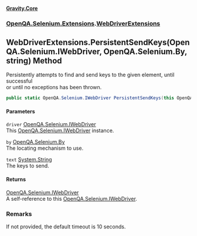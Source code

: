 #### [Gravity.Core](./index.md 'index')
### [OpenQA.Selenium.Extensions](./OpenQA-Selenium-Extensions.md 'OpenQA.Selenium.Extensions').[WebDriverExtensions](./OpenQA-Selenium-Extensions-WebDriverExtensions.md 'OpenQA.Selenium.Extensions.WebDriverExtensions')
## WebDriverExtensions.PersistentSendKeys(OpenQA.Selenium.IWebDriver, OpenQA.Selenium.By, string) Method
Persistently attempts to find and send keys to the given element, until successful  
or until no exceptions has been thrown.  
```csharp
public static OpenQA.Selenium.IWebDriver PersistentSendKeys(this OpenQA.Selenium.IWebDriver driver, OpenQA.Selenium.By by, string text);
```
#### Parameters
<a name='OpenQA-Selenium-Extensions-WebDriverExtensions-PersistentSendKeys(OpenQA-Selenium-IWebDriver_OpenQA-Selenium-By_string)-driver'></a>
`driver` [OpenQA.Selenium.IWebDriver](https://docs.microsoft.com/en-us/dotnet/api/OpenQA.Selenium.IWebDriver 'OpenQA.Selenium.IWebDriver')  
This [OpenQA.Selenium.IWebDriver](https://docs.microsoft.com/en-us/dotnet/api/OpenQA.Selenium.IWebDriver 'OpenQA.Selenium.IWebDriver') instance.  
  
<a name='OpenQA-Selenium-Extensions-WebDriverExtensions-PersistentSendKeys(OpenQA-Selenium-IWebDriver_OpenQA-Selenium-By_string)-by'></a>
`by` [OpenQA.Selenium.By](https://docs.microsoft.com/en-us/dotnet/api/OpenQA.Selenium.By 'OpenQA.Selenium.By')  
The locating mechanism to use.  
  
<a name='OpenQA-Selenium-Extensions-WebDriverExtensions-PersistentSendKeys(OpenQA-Selenium-IWebDriver_OpenQA-Selenium-By_string)-text'></a>
`text` [System.String](https://docs.microsoft.com/en-us/dotnet/api/System.String 'System.String')  
The keys to send.  
  
#### Returns
[OpenQA.Selenium.IWebDriver](https://docs.microsoft.com/en-us/dotnet/api/OpenQA.Selenium.IWebDriver 'OpenQA.Selenium.IWebDriver')  
A self-reference to this [OpenQA.Selenium.IWebDriver](https://docs.microsoft.com/en-us/dotnet/api/OpenQA.Selenium.IWebDriver 'OpenQA.Selenium.IWebDriver').  
### Remarks
If not provided, the default timeout is 10 seconds.  

